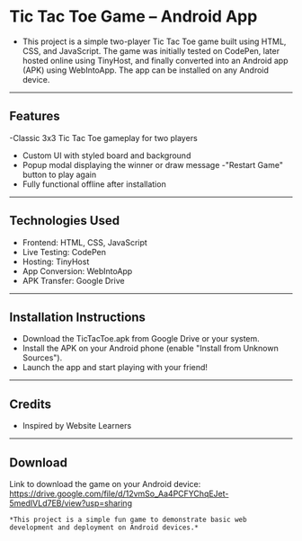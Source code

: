 

# Tic Tac Toe Game – Android App
  - This project is a simple two-player Tic Tac Toe game built using HTML, CSS, and JavaScript. The game was initially tested on CodePen, later hosted online using TinyHost, and finally converted into an Android app       (APK) using WebIntoApp. The app can be installed on any Android device.
---
## Features

   -Classic 3x3 Tic Tac Toe gameplay for two players
   - Custom UI with styled board and background
   - Popup modal displaying the winner or draw message
   -"Restart Game" button to play again
   - Fully functional offline after installation
--- 
## Technologies Used

   - Frontend: HTML, CSS, JavaScript
   - Live Testing: CodePen
   - Hosting: TinyHost
   - App Conversion: WebIntoApp
   - APK Transfer: Google Drive

---
 ## Installation Instructions

   - Download the TicTacToe.apk from Google Drive or your system.
   - Install the APK on your Android phone (enable "Install from Unknown Sources").
   - Launch the app and start playing with your friend!
---
 ## Credits
   - Inspired by Website Learners
---
## Download

Link to download the game on your Android device:
https://drive.google.com/file/d/12vmSo_Aa4PCFYChqEJet-5medIVLd7EB/view?usp=sharing

    *This project is a simple fun game to demonstrate basic web development and deployment on Android devices.*

